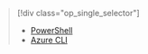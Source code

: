 > [!div class="op_single_selector"]
> * [PowerShell](../articles/virtual-network/virtual-networks-create-nsg-classic-ps.md)
> * [Azure CLI](../articles/virtual-network/virtual-networks-create-nsg-classic-cli.md)
> 
> 

<!---HONumber=AcomDC_0323_2016-->